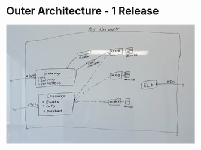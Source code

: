 # Outer Architecture - 1 Release

![KakaoTalk_20230118_105744811.jpg](readmefile%2FKakaoTalk_20230118_105744811.jpg)